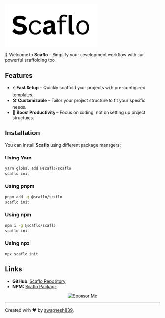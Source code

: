 <!-- # Scaflo -->
<img src="./public/Scaflo_2.png" width="300" height="140" style="object-fit: cover">

🚀 Welcome to **Scaflo** – Simplify your development workflow with our powerful scaffolding tool.

## Features

- ⚡ **Fast Setup** – Quickly scaffold your projects with pre-configured templates.
- 🛠️ **Customizable** – Tailor your project structure to fit your specific needs.
- 🚀 **Boost Productivity** – Focus on coding, not on setting up project structures.

## Installation

You can install **Scaflo** using different package managers:

### Using Yarn
```sh
yarn global add @scaflo/scaflo
scaflo init
```

### Using pnpm
```sh
pnpm add -g @scaflo/scaflo
scaflo init
```

### Using npm
```sh
npm i -g @scaflo/scaflo
scaflo init
```

### Using npx
```sh
npx scaflo init
```

## Links

- **GitHub:** [Scaflo Repository](https://github.com/swapnesh839/Scaflo)
- **NPM:** [Scaflo Package](https://www.npmjs.com/package/@scaflo/scaflo)

<p align="center" style="margin: 10px 0;">
  <a href="https://github.com/sponsors/swapnesh839">
    <img src="https://img.shields.io/badge/Sponsor-Me-blue?style=for-the-badge&logo=github" alt="Sponsor Me">
  </a>
</p>

---

Created with ❤️ by [swapnesh839](https://github.com/swapnesh839).
